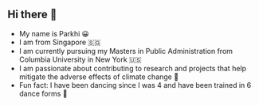 ## Hi there 👋
- My name is Parkhi 😀
- I am from Singapore 🇸🇬
- I am currently pursuing my Masters in Public Administration from Columbia University in New York 🇺🇸
- I am passionate about contributing to research and projects that help mitigate the adverse effects of climate change 🌳
- Fun fact: I have been dancing since I was 4 and have been trained in 6 dance forms 💃

<!--
**parkhi0402/parkhi0402** is a ✨ _special_ ✨ repository because its `README.md` (this file) appears on your GitHub profile.

Here are some ideas to get you started:

- 🔭 I’m currently working on ...
- 🌱 I’m currently learning ...
- 👯 I’m looking to collaborate on ...
- 🤔 I’m looking for help with ...
- 💬 Ask me about ...
- 📫 How to reach me: ...
- 😄 Pronouns: ...
- ⚡ Fun fact: ...
-->

